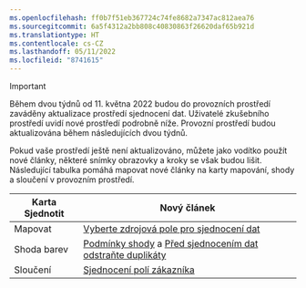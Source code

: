 ```yaml
---
ms.openlocfilehash: ff0b7f51eb367724c74fe8682a7347ac812aea76
ms.sourcegitcommit: 6a5f4312a2bb808c40830863f26620daf65b921d
ms.translationtype: HT
ms.contentlocale: cs-CZ
ms.lasthandoff: 05/11/2022
ms.locfileid: "8741615"
---
```

> [!IMPORTANT]
> Během dvou týdnů od 11. května 2022 budou do provozních prostředí zaváděny aktualizace prostředí sjednocení dat. Uživatelé zkušebního prostředí uvidí nové prostředí podrobně níže. Provozní prostředí budou aktualizována během následujících dvou týdnů.
>
> Pokud vaše prostředí ještě není aktualizováno, můžete jako vodítko použít nové články, některé snímky obrazovky a kroky se však budou lišit. Následující tabulka pomáhá mapovat nové články na karty mapování, shody a sloučení v provozním prostředí.
>
> Karta Sjednotit  |Nový článek  |
> |---------|---------|
> |Mapovat     |  [Vyberte zdrojová pole pro sjednocení dat](../map-entities.md)       |
> |Shoda barev     | [Podmínky shody](../match-entities.md) a [Před sjednocením dat odstraňte duplikáty](../remove-duplicates.md)        |
> |Sloučení     |  [Sjednocení polí zákazníka](../merge-entities.md)       |
 